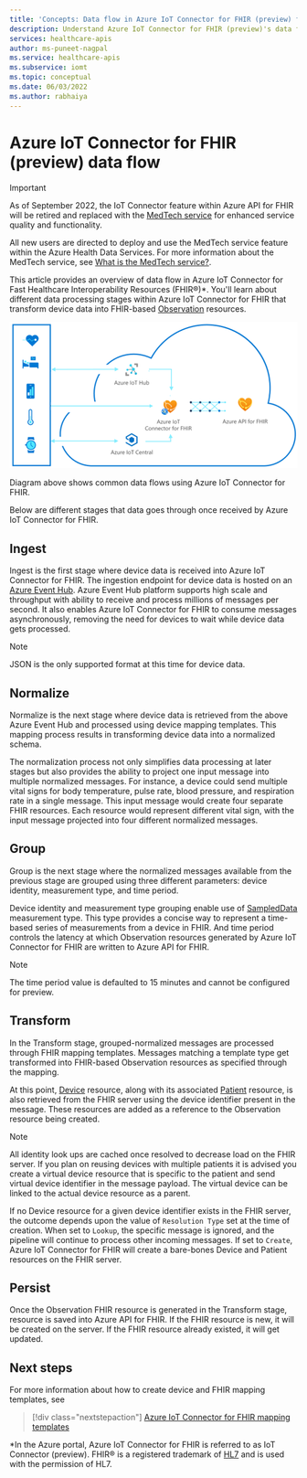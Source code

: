 ```yaml
---
title: 'Concepts: Data flow in Azure IoT Connector for FHIR (preview) feature of Azure API for FHIR'
description: Understand Azure IoT Connector for FHIR (preview)'s data flow. Azure IoT Connector for FHIR (preview) ingests, normalizes, groups, transforms, and persists IoMT data to Azure API for FHIR.
services: healthcare-apis
author: ms-puneet-nagpal
ms.service: healthcare-apis
ms.subservice: iomt
ms.topic: conceptual
ms.date: 06/03/2022
ms.author: rabhaiya
---
```


# Azure IoT Connector for FHIR (preview) data flow

> [!IMPORTANT]
> As of September 2022, the IoT Connector feature within Azure API for FHIR will be retired and replaced with the [MedTech service](../../healthcare-apis/iot/deploy-iot-connector-in-azure.md) for enhanced service quality and functionality.
> 
> All new users are directed to deploy and use the MedTech service feature within the Azure Health Data Services. For more information about the MedTech service, see [What is the MedTech service?](../../healthcare-apis/iot/iot-connector-overview.md).

This article provides an overview of data flow in Azure IoT Connector for Fast Healthcare Interoperability Resources (FHIR&#174;)*. You'll learn about different data processing stages within Azure IoT Connector for FHIR that transform device data into FHIR-based [Observation](https://www.hl7.org/fhir/observation.html) resources.

![Azure IoT Connector for FHIR data flow](media/concepts-iot-data-flow/iot-connector-data-flow.png)

Diagram above shows common data flows using Azure IoT Connector for FHIR. 

Below are different stages that data goes through once received by Azure IoT Connector for FHIR.

## Ingest
Ingest is the first stage where device data is received into Azure IoT Connector for FHIR. The ingestion endpoint for device data is hosted on an [Azure Event Hub](../../event-hubs/index.yml). Azure Event Hub platform supports high scale and throughput with ability to receive and process millions of messages per second. It also enables Azure IoT Connector for FHIR to consume messages asynchronously, removing the need for devices to wait while device data gets processed.

> [!NOTE]
> JSON is the only supported format at this time for device data.

## Normalize
Normalize is the next stage where device data is retrieved from the above Azure Event Hub and processed using device mapping templates. This mapping process results in transforming device data into a normalized schema. 

The normalization process not only simplifies data processing at later stages but also provides the ability to project one input message into multiple normalized messages. For instance, a device could send multiple vital signs for body temperature, pulse rate, blood pressure, and respiration rate in a single message. This input message would create four separate FHIR resources. Each resource would represent different vital sign, with the input message projected into four different normalized messages.

## Group
Group is the next stage where the normalized messages available from the previous stage are grouped using three different parameters: device identity, measurement type, and time period.

Device identity and measurement type grouping enable use of [SampledData](https://www.hl7.org/fhir/datatypes.html#SampledData) measurement type. This type provides a concise way to represent a time-based series of measurements from a device in FHIR. And time period controls the latency at which Observation resources generated by Azure IoT Connector for FHIR are written to Azure API for FHIR.

> [!NOTE]
> The time period value is defaulted to 15 minutes and cannot be configured for preview.

## Transform
In the Transform stage, grouped-normalized messages are processed through FHIR mapping templates. Messages matching a template type get transformed into FHIR-based Observation resources as specified through the mapping.

At this point, [Device](https://www.hl7.org/fhir/device.html) resource, along with its associated [Patient](https://www.hl7.org/fhir/patient.html) resource, is also retrieved from the FHIR server using the device identifier present in the message. These resources are added as a reference to the Observation resource being created.

> [!NOTE]
> All identity look ups are cached once resolved to decrease load on the FHIR server. If you plan on reusing devices with multiple patients it is advised you create a virtual device resource that is specific to the patient and send virtual device identifier in the message payload. The virtual device can be linked to the actual device resource as a parent.

If no Device resource for a given device identifier exists in the FHIR server, the outcome depends upon the value of `Resolution Type` set at the time of creation. When set to `Lookup`, the specific message is ignored, and the pipeline will continue to process other incoming messages. If set to `Create`, Azure IoT Connector for FHIR will create a bare-bones Device and Patient resources on the FHIR server.  

## Persist
Once the Observation FHIR resource is generated in the Transform stage, resource is saved into Azure API for FHIR. If the FHIR resource is new, it will be created on the server. If the FHIR resource already existed, it will get updated.

## Next steps

For more information about how to create device and FHIR mapping templates, see

>[!div class="nextstepaction"]
>[Azure IoT Connector for FHIR mapping templates](iot-mapping-templates.md)

*In the Azure portal, Azure IoT Connector for FHIR is referred to as IoT Connector (preview). FHIR&#174; is a registered trademark of [HL7](https://hl7.org/fhir/) and is used with the permission of HL7.